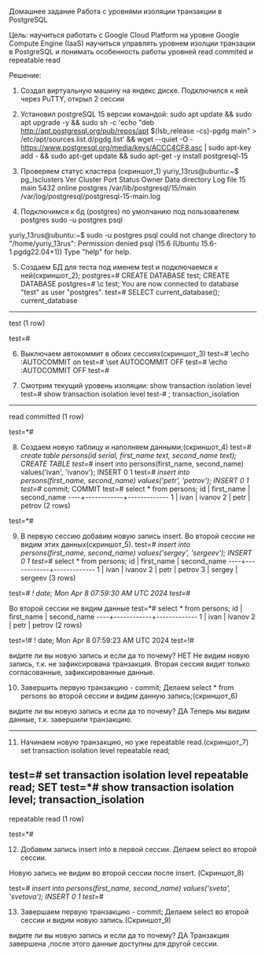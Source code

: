 Домашнее задание
Работа с уровнями изоляции транзакции в PostgreSQL

Цель:
научиться работать с Google Cloud Platform на уровне Google Compute Engine (IaaS)
научиться управлять уровнем изолции транзации в PostgreSQL и понимать особенность работы уровней read commited и repeatable read

Решение: 

1. Создал виртуальную машину на яндекс диске.
	Подключился к ней через PuTTY, открыл 2 сессии
	
2. Установил postgreSQL 15 версии командой:
sudo apt update && sudo apt upgrade -y && sudo sh -c 'echo "deb http://apt.postgresql.org/pub/repos/apt $(lsb_release -cs)-pgdg main" > /etc/apt/sources.list.d/pgdg.list' && wget --quiet -O - https://www.postgresql.org/media/keys/ACCC4CF8.asc | sudo apt-key add - && sudo apt-get update && sudo apt-get -y install postgresql-15

3. Проверяем статус кластера (скриншот_1)
yuriy_13rus@ubuntu:~$ pg_lsclusters
Ver Cluster Port Status Owner    Data directory              Log file
15  main    5432 online postgres /var/lib/postgresql/15/main /var/log/postgresql/postgresql-15-main.log

4. Подключимся к бд (postgres) по умолчанию под пользователем postgres
sudo -u postgres psql

yuriy_13rus@ubuntu:~$ sudo -u postgres psql
could not change directory to "/home/yuriy_13rus": Permission denied
psql (15.6 (Ubuntu 15.6-1.pgdg22.04+1))
Type "help" for help.

5. Создаем БД для теста под именем test и подключаемся к ней(скриншот_2);
postgres=# CREATE DATABASE test;
CREATE DATABASE
postgres=# \c test;
You are now connected to database "test" as user "postgres".
test=# SELECT current_database();
 current_database
------------------
 test
(1 row)

test=#

6. Выключаем автокоммит в обоих сессиях(скриншот_3)
test=# \echo :AUTOCOMMIT
on
test=# \set AUTOCOMMIT OFF
test=# \echo :AUTOCOMMIT
OFF
test=#

7. Смотрим текущий уровень изоляции: show transaction isolation level
test=# show transaction isolation level
test-# ;
 transaction_isolation
-----------------------
 read committed
(1 row)

test=*#

8. Создаем новую таблицу и наполняем данными;(скриншот_4)
test=*# create table persons(id serial, first_name text, second_name text);
CREATE TABLE
test=*# insert into persons(first_name, second_name) values('ivan', 'ivanov');
INSERT 0 1
test=*# insert into persons(first_name, second_name) values('petr', 'petrov');
INSERT 0 1
test=*# commit;
COMMIT
test=# select * from persons;
 id | first_name | second_name
----+------------+-------------
  1 | ivan       | ivanov
  2 | petr       | petrov
(2 rows)

test=*#

9. В первую сессию добавим новую запись insert. Во второй сессии не видим этих данных(скриншот_5).
test=*# insert into persons(first_name, second_name) values('sergey', 'sergeev');
INSERT 0 1
test=*# select * from persons;
 id | first_name | second_name
----+------------+-------------
  1 | ivan       | ivanov
  2 | petr       | petrov
  3 | sergey     | sergeev
(3 rows)

test=*# \! date;
Mon Apr  8 07:59:30 AM UTC 2024
test=*#

Во второй сессии не видим данные
test=*# select * from persons;
 id | first_name | second_name
----+------------+-------------
  1 | ivan       | ivanov
  2 | petr       | petrov
(2 rows)

test=!# \! date;
Mon Apr  8 07:59:23 AM UTC 2024
test=!#

видите ли вы новую запись и если да то почему? НЕТ
Не видим новую запись, т.к. не зафиксирована транзакция. 
Вторая сессия видит только согласованные, зафиксированные данные.

10. Завершить первую транзакцию - commit;
Делаем select * from persons во второй сессии и видим данную запись;(скриншот_6)

видите ли вы новую запись и если да то почему? 	ДА
Теперь мы видим данные, т.к. завершили транзакцию.

--------------------------------------------------------------------------
11. Начинаем новую транзакцию, но уже repeatable read.(скриншот_7)
set transaction isolation level repeatable read;

test=# set transaction isolation level repeatable read;
SET
test=*# show transaction isolation level;
 transaction_isolation
-----------------------
 repeatable read
(1 row)

test=*#

12. Добавим запись insert into в первой сессии. Делаем select во второй сессии.

Новую запись не видим во второй сессии после insert. (Скриншот_8)

test=*# insert into persons(first_name, second_name) values('sveta', 'svetova');
INSERT 0 1
test=*#

13. Завершаем первую транзакцию - commit; 
Делаем select во второй сессии и видим новую запись.(Скриншот_9)


видите ли вы новую запись и если да то почему? ДА 
Транзакция завершена ,после этого данные доступны для другой сессии.
